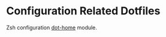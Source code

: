 # Configuration Related Dotfiles

Zsh configuration [dot-home](https://github.com/dot-home/_dot-home) module.

